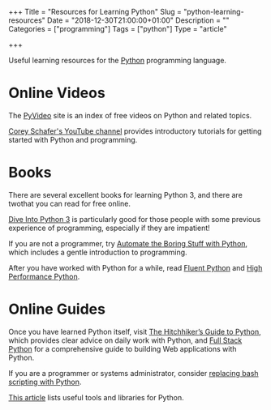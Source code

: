 +++
Title = "Resources for Learning Python"
Slug = "python-learning-resources"
Date = "2018-12-30T21:00:00+01:00"
Description = ""
Categories = ["programming"]
Tags = ["python"]
Type = "article"

+++

Useful learning resources for the [Python](https://www.python.org/) programming language.

<!--more-->

# Online Videos

The [PyVideo](https://pyvideo.org/) site is an index of free videos on Python and related topics.

[Corey Schafer's YouTube channel](https://www.youtube.com/channel/UCCezIgC97PvUuR4_gbFUs5g) provides introductory tutorials for getting started with Python and programming.

# Books

There are several excellent books for learning Python 3, and there are twothat you can read for free online.

[Dive Into Python 3](http://www.diveintopython3.net/) is particularly good for those people with some previous experience of
programming, especially if they are impatient!

If you are not a programmer, try [Automate the Boring Stuff with Python](http://automatetheboringstuff.com/), which includes a gentle introduction to programming.

After you have worked with Python for a while, read [Fluent Python](https://www.oreilly.com/library/view/fluent-python/9781491946237/) and [High Performance Python](https://www.oreilly.com/library/view/high-performance-python/9781449361747/).

# Online Guides

Once you have learned Python itself, visit [The Hitchhiker’s Guide to Python](http://docs.python-guide.org), which provides clear advice on daily work with Python, and [Full Stack Python](https://www.fullstackpython.com) for a comprehensive guide to building Web applications with Python.

If you are a programmer or systems administrator, consider [replacing bash scripting with Python](https://github.com/ninjaaron/replacing-bash-scripting-with-python).

[This article](https://www.stuartellis.name/articles/python-toolbox) lists useful tools and libraries for Python.
